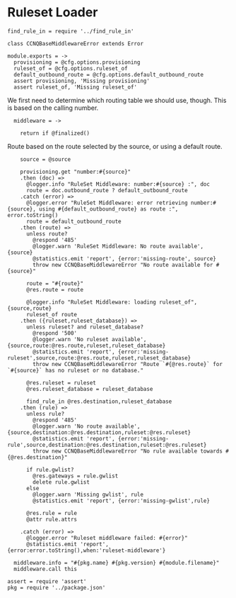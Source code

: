 Ruleset Loader
==============

    find_rule_in = require '../find_rule_in'

    class CCNQBaseMiddlewareError extends Error

    module.exports = ->
      provisioning = @cfg.options.provisioning
      ruleset_of = @cfg.options.ruleset_of
      default_outbound_route = @cfg.options.default_outbound_route
      assert provisioning, 'Missing provisioning'
      assert ruleset_of, 'Missing ruleset_of'

We first need to determine which routing table we should use, though.
This is based on the calling number.

      middleware = ->

        return if @finalized()

Route based on the route selected by the source, or using a default route.

        source = @source

        provisioning.get "number:#{source}"
        .then (doc) =>
          @logger.info "RuleSet Middleware: number:#{source} :", doc
          route = doc.outbound_route ? default_outbound_route
        .catch (error) =>
          @logger.error "RuleSet Middleware: error retrieving number:#{source}, using #{default_outbound_route} as route :", error.toString()
          route = default_outbound_route
        .then (route) =>
          unless route?
            @respond '485'
            @logger.warn 'RuleSet Middleware: No route available', {source}
            @statistics.emit 'report', {error:'missing-route', source}
            throw new CCNQBaseMiddlewareError "No route available for #{source}"

          route = "#{route}"
          @res.route = route

          @logger.info "RuleSet Middleware: loading ruleset_of", {source,route}
          ruleset_of route
        .then ({ruleset,ruleset_database}) =>
          unless ruleset? and ruleset_database?
            @respond '500'
            @logger.warn 'No ruleset available', {source,route:@res.route,ruleset,ruleset_database}
            @statistics.emit 'report', {error:'missing-ruleset',source,route:@res.route,ruleset,ruleset_database}
            throw new CCNQBaseMiddlewareError "Route `#{@res.route}` for `#{source}` has no ruleset or no database."

          @res.ruleset = ruleset
          @res.ruleset_database = ruleset_database

          find_rule_in @res.destination,ruleset_database
        .then (rule) =>
          unless rule?
            @respond '485'
            @logger.warn 'No route available', {source,destination:@res.destination,ruleset:@res.ruleset}
            @statistics.emit 'report', {error:'missing-rule',source,destination:@res.destination,ruleset:@res.ruleset}
            throw new CCNQBaseMiddlewareError "No rule available towards #{@res.destination}"

          if rule.gwlist?
            @res.gateways = rule.gwlist
            delete rule.gwlist
          else
            @logger.warn 'Missing gwlist', rule
            @statistics.emit 'report', {error:'missing-gwlist',rule}

          @res.rule = rule
          @attr rule.attrs

        .catch (error) =>
          @logger.error "Ruleset middleware failed: #{error}"
          @statistics.emit 'report', {error:error.toString(),when:'ruleset-middleware'}

      middleware.info = "#{pkg.name} #{pkg.version} #{module.filename}"
      middleware.call this

    assert = require 'assert'
    pkg = require '../package.json'
